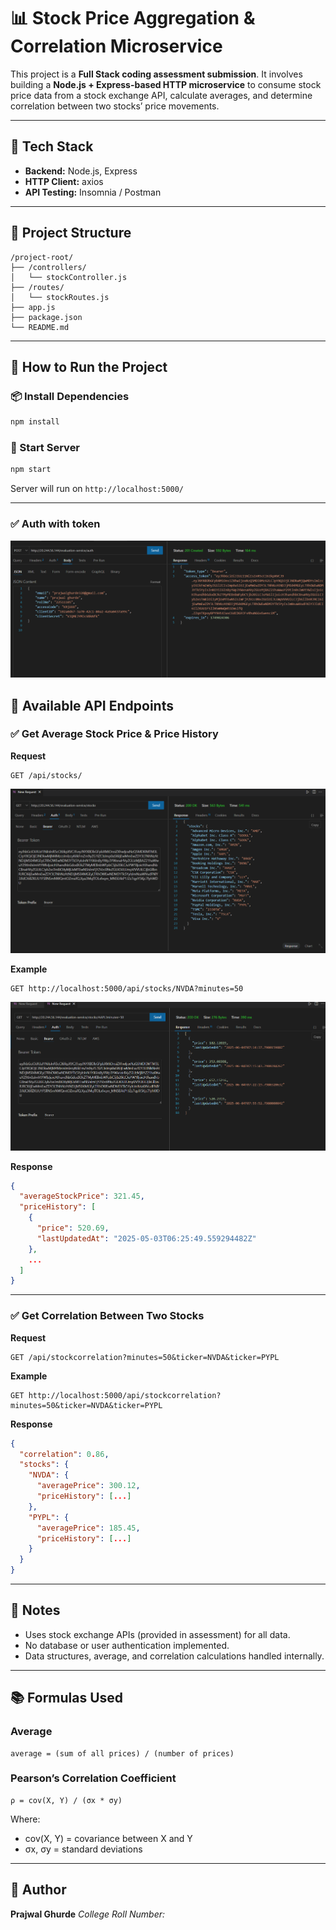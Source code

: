 
# 📊 Stock Price Aggregation & Correlation Microservice

This project is a **Full Stack coding assessment submission**. It involves building a **Node.js + Express-based HTTP microservice** to consume stock price data from a stock exchange API, calculate averages, and determine correlation between two stocks’ price movements.

---

## 📌 Tech Stack

- **Backend:** Node.js, Express
- **HTTP Client:** axios
- **API Testing:** Insomnia / Postman

---

## 📂 Project Structure

```
/project-root/
├── /controllers/
│   └── stockController.js
├── /routes/
│   └── stockRoutes.js
├── app.js
├── package.json
└── README.md
```

---

## 🚀 How to Run the Project

### 📦 Install Dependencies

```bash
npm install
```

### 🏃 Start Server

```bash
npm start
```

Server will run on `http://localhost:5000/`

---

### ✅ Auth with token


![auth](./screenshot/auth.png)


## 📡 Available API Endpoints

### ✅ Get Average Stock Price & Price History

**Request**

```
GET /api/stocks/
```
![stock](screenshot/stock.png)

**Example**

```
GET http://localhost:5000/api/stocks/NVDA?minutes=50
```

![corr](screenshot/correln.png)

**Response**

```json
{
  "averageStockPrice": 321.45,
  "priceHistory": [
    {
      "price": 520.69,
      "lastUpdatedAt": "2025-05-03T06:25:49.559294482Z"
    },
    ...
  ]
}
```

---

### ✅ Get Correlation Between Two Stocks

**Request**

```
GET /api/stockcorrelation?minutes=50&ticker=NVDA&ticker=PYPL
```

**Example**

```
GET http://localhost:5000/api/stockcorrelation?minutes=50&ticker=NVDA&ticker=PYPL
```

**Response**

```json
{
  "correlation": 0.86,
  "stocks": {
    "NVDA": {
      "averagePrice": 300.12,
      "priceHistory": [...]
    },
    "PYPL": {
      "averagePrice": 185.45,
      "priceHistory": [...]
    }
  }
}
```

---

## 📌 Notes

- Uses stock exchange APIs (provided in assessment) for all data.
- No database or user authentication implemented.
- Data structures, average, and correlation calculations handled internally.

---

## 📚 Formulas Used

### Average

```
average = (sum of all prices) / (number of prices)
```

### Pearson’s Correlation Coefficient

```
ρ = cov(X, Y) / (σx * σy)
```

Where:
- cov(X, Y) = covariance between X and Y
- σx, σy = standard deviations

---

## 📝 Author

**Prajwal Ghurde**
_College Roll Number: <your-roll-number-here>_

